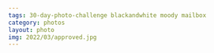 ```yaml
---
tags: 30-day-photo-challenge blackandwhite moody mailbox
category: photos
layout: photo
img: 2022/03/approved.jpg
---
```


